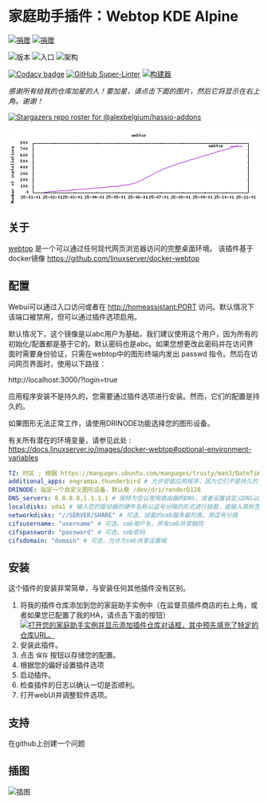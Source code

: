 # 家庭助手插件：Webtop KDE Alpine

[![捐赠][donation-badge]](https://www.buymeacoffee.com/alexbelgium)
[![捐赠][paypal-badge]](https://www.paypal.com/donate/?hosted_button_id=DZFULJZTP3UQA)

![版本](https://img.shields.io/badge/dynamic/json?label=Version&query=%24.version&url=https%3A%2F%2Fraw.githubusercontent.com%2Falexbelgium%2Fhassio-addons%2Fmaster%2Fwebtop%2Fconfig.json)
![入口](https://img.shields.io/badge/dynamic/json?label=Ingress&query=%24.ingress&url=https%3A%2F%2Fraw.githubusercontent.com%2Falexbelgium%2Fhassio-addons%2Fmaster%2Fwebtop%2Fconfig.json)
![架构](https://img.shields.io/badge/dynamic/json?color=success&label=Arch&query=%24.arch&url=https%3A%2F%2Fraw.githubusercontent.com%2Falexbelgium%2Fhassio-addons%2Fmaster%2Fwebtop%2Fconfig.json)

[![Codacy badge](https://app.codacy.com/project/badge/Grade/9c6cf10bdbba45ecb202d7f579b5be0e)](https://www.codacy.com/gh/alexbelgium/hassio-addons/dashboard?utm_source=github.com&utm_medium=referral&utm_content=alexbelgium/hassio-addons&utm_campaign=Badge_Grade)
[![GitHub Super-Linter](https://img.shields.io/github/actions/workflow/status/alexbelgium/hassio-addons/weekly-supelinter.yaml?label=Lint%20code%20base)](https://github.com/alexbelgium/hassio-addons/actions/workflows/weekly-supelinter.yaml)
[![构建器](https://img.shields.io/github/actions/workflow/status/alexbelgium/hassio-addons/onpush_builder.yaml?label=Builder)](https://github.com/alexbelgium/hassio-addons/actions/workflows/onpush_builder.yaml)

[donation-badge]: https://img.shields.io/badge/Buy%20me%20a%20coffee%20(no%20paypal)-%23d32f2f?logo=buy-me-a-coffee&style=flat&logoColor=white
[paypal-badge]: https://img.shields.io/badge/Buy%20me%20a%20coffee%20with%20Paypal-0070BA?logo=paypal&style=flat&logoColor=white

_感谢所有给我的仓库加星的人！要加星，请点击下面的图片，然后它将显示在右上角。谢谢！_

[![Stargazers repo roster for @alexbelgium/hassio-addons](https://raw.githubusercontent.com/alexbelgium/hassio-addons/master/.github/stars2.svg)](https://github.com/alexbelgium/hassio-addons/stargazers)

![下载演变](https://raw.githubusercontent.com/alexbelgium/hassio-addons/master/webtop/stats.png)

## 关于

[webtop](https://github.com/webtop/webtop) 是一个可以通过任何现代网页浏览器访问的完整桌面环境。
该插件基于docker镜像 https://github.com/linuxserver/docker-webtop

## 配置

Webui可以通过入口访问或者在 <http://homeassistant:PORT> 访问。默认情况下该端口被禁用，但可以通过插件选项启用。

默认情况下，这个镜像是以abc用户为基础，我们建议使用这个用户，因为所有的初始化/配置都是基于它的。默认密码也是abc。如果您想更改此密码并在访问界面时需要身份验证，只需在webtop中的图形终端内发出 passwd 指令。然后在访问网页界面时，使用以下路径：

http://localhost:3000/?login=true

应用程序安装不是持久的，您需要通过插件选项进行安装。然而，它们的配置是持久的。

如果图形无法正常工作，请使用DRINODE功能选择您的图形设备。

有关所有潜在的环境变量，请参见此处 : https://docs.linuxserver.io/images/docker-webtop#optional-environment-variables

```yaml
TZ: 时区 ; 根据 https://manpages.ubuntu.com/manpages/trusty/man3/DateTime::TimeZone::Catalog.3pm.html 的国家/城市
additional_apps: engrampa,thunderbird # 允许安装应用程序，因为它们不是持久的
DRINODE: 指定一个自定义图形设备，默认是 /dev/dri/renderD128
DNS_servers: 8.8.8.8,1.1.1.1 # 保持为空以使用路由器的DNS，或者设置自定义DNS以避免在局部DNS广告移除器的情况下被滥用
localdisks: sda1 # 输入您的驱动器的硬件名称以逗号分隔的形式进行挂载，或输入其标签。例如 sda1, sdb1, MYNAS...
networkdisks: "//SERVER/SHARE" # 可选，挂载的smb服务器列表，用逗号分隔
cifsusername: "username" # 可选，smb用户名，所有smb共享相同
cifspassword: "password" # 可选，smb密码
cifsdomain: "domain" # 可选，允许为smb共享设置域
```

## 安装

这个插件的安装非常简单，与安装任何其他插件没有区别。

1. 将我的插件仓库添加到您的家庭助手实例中（在监督员插件商店的右上角，或者如果您已配置了我的HA，请点击下面的按钮）
   [![打开您的家庭助手实例并显示添加插件仓库对话框，其中预先填充了特定的仓库URL。](https://my.home-assistant.io/badges/supervisor_add_addon_repository.svg)](https://my.home-assistant.io/redirect/supervisor_add_addon_repository/?repository_url=https%3A%2F%2Fgithub.com%2Falexbelgium%2Fhassio-addons)
2. 安装此插件。
3. 点击 `保存` 按钮以存储您的配置。
4. 根据您的偏好设置插件选项
5. 启动插件。
6. 检查插件的日志以确认一切是否顺利。
7. 打开webUI并调整软件选项。

## 支持

在github上创建一个问题

## 插图

![插图](https://www.linuxserver.io/user/pages/content/images/2021/05/menu.png)

[repository]: https://github.com/alexbelgium/hassio-addons